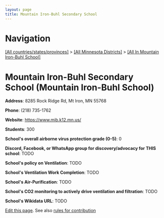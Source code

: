```yaml
---
layout: page
title: Mountain Iron-Buhl Secondary School
---
```

# Navigation

[[All countries/states/provinces]](../../..) > [[All Minnesota Districts]](../..) > [[All In Mountain Iron-Buhl School]](..)

# Mountain Iron-Buhl Secondary School (Mountain Iron-Buhl School)

**Address**: 8285 Rock Ridge Rd, Mt Iron, MN 55768

**Phone**: (218) 735-1762

**Website**: <https://www.mib.k12.mn.us/>

**Students**: 300

**School's overall airborne virus protection grade (0-5)**: 0

**Discord, Facebook, or WhatsApp group for discovery/advocacy for THIS school**: TODO

**School's policy on Ventilation**: TODO

**School's Ventilation Work Completion**: TODO

**School's Air-Purification**: TODO

**School's CO2 monitoring to actively drive ventilation and filtration**: TODO

**School's Wikidata URL**: TODO


[Edit this page](https://github.com/ventilate-schools/MN/edit/main/./Mountain_Iron-Buhl_School/Mountain_Iron-Buhl_Secondary_School.md). See also [rules for contribution](../../../contribution-rules/)